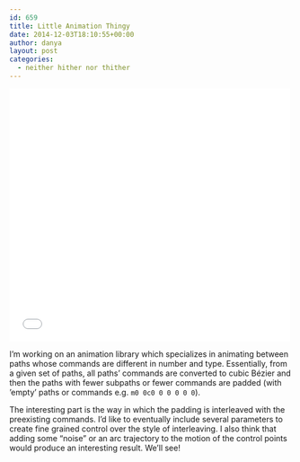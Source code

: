 ```yaml
---
id: 659
title: Little Animation Thingy
date: 2014-12-03T18:10:55+00:00
author: danya
layout: post
categories:
  - neither hither nor thither
---
```


<iframe src='/assets/iframes/anim.html' height='450' width='500' frameBorder='0'></iframe>

I&#8217;m working on an animation library which specializes in animating between paths whose commands are different in number and type. Essentially, from a given set of paths, all paths&#8217; commands are converted to cubic Bézier and then the paths with fewer subpaths or fewer commands are padded (with &#8217;empty&#8217; paths or commands e.g. `m0 0c0 0 0 0 0 0`).

The interesting part is the way in which the padding is interleaved with the preexisting commands. I&#8217;d like to eventually include several parameters to create fine grained control over the style of interleaving. I also think that adding some &#8220;noise&#8221; or an arc trajectory to the motion of the control points would produce an interesting result. We&#8217;ll see!
